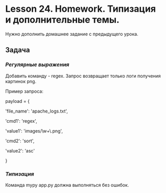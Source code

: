 # Lesson 24. Homework. Типизация и дополнительные темы.

Нужно дополнить домашнее задание с предыдущего урока.

## Задача
### *Регулярные выражения*

Добавить команду - regex.
Запрос возвращает только логи получения картинок png.

Пример запроса:

payload = {

   'file_name': 'apache_logs.txt',

   'cmd1': 'regex',

   'value1': 'images/\\w+\\.png',

   'cmd2': 'sort',

   'value2': 'asc'

}

### *Типизация*

Команда mypy app.py должна выполняться без ошибок.





